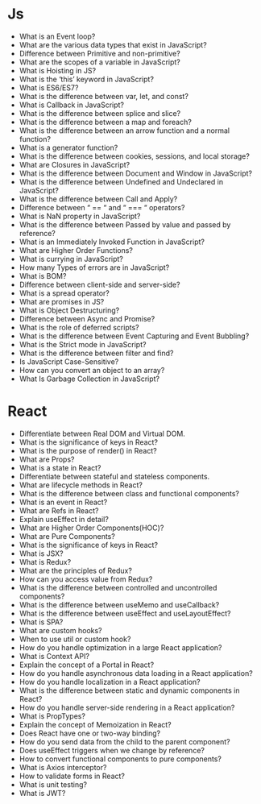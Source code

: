 # Js
- What is an Event loop?
- What are the various data types that exist in JavaScript?
- Difference between Primitive and non-primitive?
- What are the scopes of a variable in JavaScript?
- What is Hoisting in JS?
- What is the ‘this’ keyword in JavaScript?
- What is ES6/ES7?
- What is the difference between var, let, and const?
- What is Callback in JavaScript?
- What is the difference between splice and slice?
- What is the difference between a map and foreach?
- What is the difference between an arrow function and a normal function?
- What is a generator function?
- What is the difference between cookies, sessions, and local storage?
- What are Closures in JavaScript?
- What is the difference between Document and Window in JavaScript?
- What is the difference between Undefined and Undeclared in JavaScript?
- What is the difference between Call and Apply?
- Difference between “ == “ and “ === “ operators?
- What is NaN property in JavaScript?
- What is the difference between Passed by value and passed by reference?
- What is an Immediately Invoked Function in JavaScript?
- What are Higher Order Functions?
- What is currying in JavaScript?
- How many Types of errors are in JavaScript?
- What is BOM?
- Difference between client-side and server-side?
- What is a spread operator?
- What are promises in JS?
- What is Object Destructuring?
- Difference between Async and Promise?
- What is the role of deferred scripts?
- What is the difference between Event Capturing and Event Bubbling?
- What is the Strict mode in JavaScript?
- What is the difference between filter and find?
- Is JavaScript Case-Sensitive?
- How can you convert an object to an array?
- What Is Garbage Collection in JavaScript?

# React
- Differentiate between Real DOM and Virtual DOM.
- What is the significance of keys in React?
- What is the purpose of render() in React?
- What are Props?
- What is a state in React?
- Differentiate between stateful and stateless components.
- What are lifecycle methods in React?
- What is the difference between class and functional components?
- What is an event in React?
- What are Refs in React?
- Explain useEffect in detail?
- What are Higher Order Components(HOC)?
- What are Pure Components?
- What is the significance of keys in React?
- What is JSX?
- What is Redux?
- What are the principles of Redux?
- How can you access value from Redux?
- What is the difference between controlled and uncontrolled components?
- What is the difference between useMemo and useCallback?
- What is the difference between useEffect and useLayoutEffect?
- What is SPA?
- What are custom hooks?
- When to use util or custom hook?
- How do you handle optimization in a large React application?
- What is Context API?
- Explain the concept of a Portal in React?
- How do you handle asynchronous data loading in a React application?
- How do you handle localization in a React application?
- What is the difference between static and dynamic components in React?
- How do you handle server-side rendering in a React application?
- What is PropTypes?
- Explain the concept of Memoization in React?
- Does React have one or two-way binding?
- How do you send data from the child to the parent component?
- Does useEffect triggers when we change by reference?
- How to convert functional components to pure components?
- What is Axios interceptor?
- How to validate forms in React?
- What is unit testing?
- What is JWT?